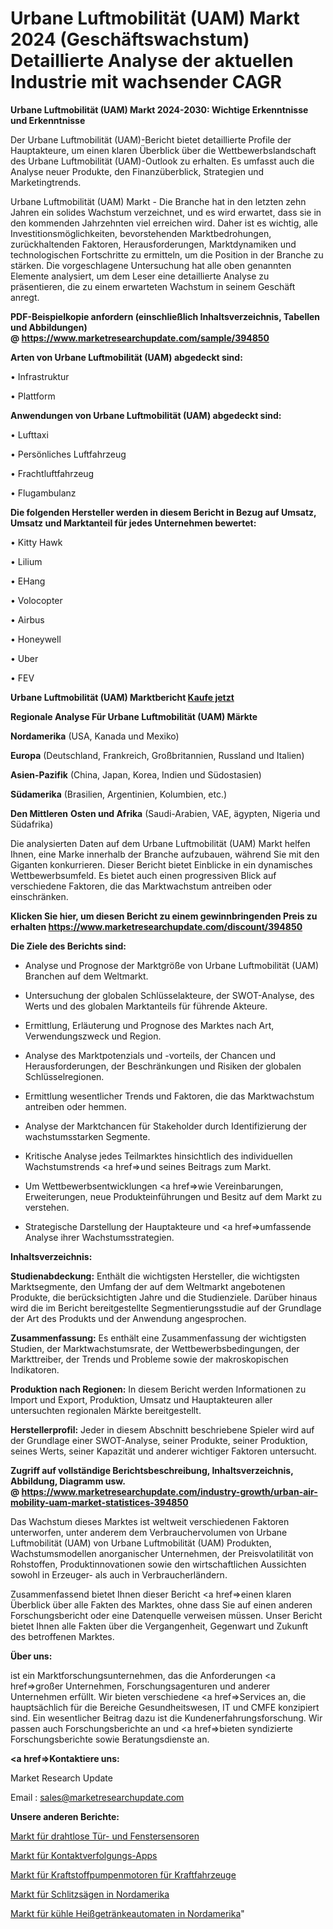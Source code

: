 # Urbane Luftmobilität (UAM) Markt 2024 (Geschäftswachstum) Detaillierte Analyse der aktuellen Industrie mit wachsender CAGR

<strong>Urbane Luftmobilität (UAM) Markt 2024-2030: Wichtige Erkenntnisse und Erkenntnisse</strong>

Der Urbane Luftmobilität (UAM)-Bericht bietet detaillierte Profile der Hauptakteure, um einen klaren Überblick über die Wettbewerbslandschaft des Urbane Luftmobilität (UAM)-Outlook zu erhalten. Es umfasst auch die Analyse neuer Produkte, den Finanzüberblick, Strategien und Marketingtrends.

Urbane Luftmobilität (UAM) Markt - Die Branche hat in den letzten zehn Jahren ein solides Wachstum verzeichnet, und es wird erwartet, dass sie in den kommenden Jahrzehnten viel erreichen wird. Daher ist es wichtig, alle Investitionsmöglichkeiten, bevorstehenden Marktbedrohungen, zurückhaltenden Faktoren, Herausforderungen, Marktdynamiken und technologischen Fortschritte zu ermitteln, um die Position in der Branche zu stärken. Die vorgeschlagene Untersuchung hat alle oben genannten Elemente analysiert, um dem Leser eine detaillierte Analyse zu präsentieren, die zu einem erwarteten Wachstum in seinem Geschäft anregt.

<strong><b>PDF-Beispielkopie anfordern (einschließlich Inhaltsverzeichnis, Tabellen und Abbildungen) @ </b></strong><strong><a href=https://www.marketresearchupdate.com/sample/394850><strong>https://www.marketresearchupdate.com/sample/394850</u></a></strong></strong>

<strong>Arten von Urbane Luftmobilität (UAM) abgedeckt sind:</strong>

• Infrastruktur

• Plattform

<strong>Anwendungen von Urbane Luftmobilität (UAM) abgedeckt sind:</strong>

• Lufttaxi

• Persönliches Luftfahrzeug

• Frachtluftfahrzeug

• Flugambulanz

<strong>Die folgenden Hersteller werden in diesem Bericht in Bezug auf Umsatz, Umsatz und Marktanteil für jedes Unternehmen bewertet:</strong>

• Kitty Hawk

• Lilium

• EHang

• Volocopter

• Airbus

• Honeywell

• Uber

• FEV

<strong>Urbane Luftmobilität (UAM) Marktbericht <a href=https://www.marketresearchupdate.com/buynow/394850>Kaufe jetzt</a></strong>

<strong>Regionale Analyse Für Urbane Luftmobilität (UAM) Märkte</strong>

<strong>Nordamerika</strong> (USA, Kanada und Mexiko)

<strong>Europa</strong> (Deutschland, Frankreich, Großbritannien, Russland und Italien)

<strong>Asien-Pazifik</strong> (China, Japan, Korea, Indien und Südostasien)

<strong>Südamerika</strong> (Brasilien, Argentinien, Kolumbien, etc.)

<strong>Den Mittleren</strong> <strong>Osten und Afrika</strong> (Saudi-Arabien, VAE, ägypten, Nigeria und Südafrika)

Die analysierten Daten auf dem Urbane Luftmobilität (UAM) Markt helfen Ihnen, eine Marke innerhalb der Branche aufzubauen, während Sie mit den Giganten konkurrieren. Dieser Bericht bietet Einblicke in ein dynamisches Wettbewerbsumfeld. Es bietet auch einen progressiven Blick auf verschiedene Faktoren, die das Marktwachstum antreiben oder einschränken.

<strong>Klicken Sie hier, um diesen Bericht zu einem gewinnbringenden Preis zu erhalten
</strong><strong><a href=https://www.marketresearchupdate.com/discount/394850>https://www.marketresearchupdate.com/discount/394850</b></u></strong></a>

<strong>Die Ziele des Berichts sind:</strong>

- Analyse und Prognose der Marktgröße von Urbane Luftmobilität (UAM) Branchen auf dem Weltmarkt.

- Untersuchung der globalen Schlüsselakteure, der SWOT-Analyse, des Werts und des globalen Marktanteils für führende Akteure.

- Ermittlung, Erläuterung und Prognose des Marktes nach Art, Verwendungszweck und Region.

- Analyse des Marktpotenzials und -vorteils, der Chancen und Herausforderungen, der Beschränkungen und Risiken der globalen Schlüsselregionen.

- Ermittlung wesentlicher Trends und Faktoren, die das Marktwachstum antreiben oder hemmen.

- Analyse der Marktchancen für Stakeholder durch Identifizierung der wachstumsstarken Segmente.

- Kritische Analyse jedes Teilmarktes hinsichtlich des individuellen Wachstumstrends <a href=>und</a> seines Beitrags zum Markt.

- Um Wettbewerbsentwicklungen <a href=>wie</a> Vereinbarungen, Erweiterungen, neue Produkteinführungen und Besitz auf dem Markt zu verstehen.

- Strategische Darstellung der Hauptakteure und <a href=>umfas</a>sende Analyse ihrer Wachstumsstrategien.

<strong>Inhaltsverzeichnis:</strong>

<strong>Studienabdeckung:</strong> Enthält die wichtigsten Hersteller, die wichtigsten Marktsegmente, den Umfang der auf dem Weltmarkt angebotenen Produkte, die berücksichtigten Jahre und die Studienziele. Darüber hinaus wird die im Bericht bereitgestellte Segmentierungsstudie auf der Grundlage der Art des Produkts und der Anwendung angesprochen.

<strong>Zusammenfassung:</strong> Es enthält eine Zusammenfassung der wichtigsten Studien, der Marktwachstumsrate, der Wettbewerbsbedingungen, der Markttreiber, der Trends und Probleme sowie der makroskopischen Indikatoren.

<strong>Produktion nach Regionen:</strong> In diesem Bericht werden Informationen zu Import und Export, Produktion, Umsatz und Hauptakteuren aller untersuchten regionalen Märkte bereitgestellt.

<strong>Herstellerprofil:</strong> Jeder in diesem Abschnitt beschriebene Spieler wird auf der Grundlage einer SWOT-Analyse, seiner Produkte, seiner Produktion, seines Werts, seiner Kapazität und anderer wichtiger Faktoren untersucht.

<strong><b>Zugriff auf vollständige Berichtsbeschreibung, Inhaltsverzeichnis, Abbildung, Diagramm usw. @ </b></strong><strong><a href=https://www.marketresearchupdate.com/industry-growth/urban-air-mobility-uam-market-statistices-394850>https://www.marketresearchupdate.com/industry-growth/urban-air-mobility-uam-market-statistices-394850</a></strong>

Das Wachstum dieses Marktes ist weltweit verschiedenen Faktoren unterworfen, unter anderem dem Verbrauchervolumen von Urbane Luftmobilität (UAM) von Urbane Luftmobilität (UAM) Produkten, Wachstumsmodellen anorganischer Unternehmen, der Preisvolatilität von Rohstoffen, Produktinnovationen sowie den wirtschaftlichen Aussichten sowohl in Erzeuger- als auch in Verbraucherländern.

Zusammenfassend bietet Ihnen dieser Bericht <a href=>einen</a> klaren Überblick über alle Fakten des Marktes, ohne dass Sie auf einen anderen Forschungsbericht oder eine Datenquelle verweisen müssen. Unser Bericht bietet Ihnen alle Fakten über die Vergangenheit, Gegenwart und Zukunft des betroffenen Marktes.

<strong>Über uns:</strong>

 ist ein Marktforschungsunternehmen, das die Anforderungen <a href=>großer</a> Unternehmen, Forschungsagenturen und anderer Unternehmen erfüllt. Wir bieten verschiedene <a href=>Services</a> an, die hauptsächlich für die Bereiche Gesundheitswesen, IT und CMFE konzipiert sind. Ein wesentlicher Beitrag dazu ist die Kundenerfahrungsforschung. Wir passen auch Forschungsberichte an und <a href=>bieten</a> syndizierte Forschungsberichte sowie Beratungsdienste an.

<strong><a href=>Kontaktiere uns:</a></strong>

Market Research Update

Email : sales@marketresearchupdate.com

<strong>Unsere anderen Berichte:</strong>

<a href=https://www.linkedin.com/pulse/wireless-door-window-sensor-market-expected-witness>Markt für drahtlose Tür- und Fenstersensoren</a>

<a href=https://www.linkedin.com/pulse/contact-tracing-app-market-outlooks-2023-size>Markt für Kontaktverfolgungs-Apps</a>

<a href=https://www.linkedin.com/pulse/automotive-fuel-pump-motor-market-size-emerging>Markt für Kraftstoffpumpenmotoren für Kraftfahrzeuge</a>

<a href=https://www.linkedin.com/pulse/north-america-slitting-saw-market-2023>Markt für Schlitzsägen in Nordamerika</a>

<a href=https://www.linkedin.com/pulse/north-america-cool-hot-drink-vending-machine-market-size>Markt für kühle Heißgetränkeautomaten in Nordamerika</a>"
